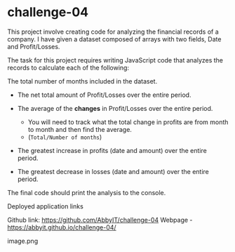# challenge-04
This project involve creating  code for analyzing the financial records of a company. I have given a dataset composed of arrays with two fields, Date and Profit/Losses.

The task for this project requires writing JavaScript code that analyzes the records to calculate each of the following:


The total number of months included in the dataset.

* The net total amount of Profit/Losses over the entire period.

* The average of the **changes** in Profit/Losses over the entire period.
  * You will need to track what the total change in profits are from month to month and then find the average.
  * (`Total/Number of months`)

* The greatest increase in profits (date and amount) over the entire period.

* The greatest decrease in losses (date and amount) over the entire period.


The final code should print the analysis to the console.


Deployed application links

Github link: https://github.com/AbbyIT/challenge-04
Webpage -    https://abbyit.github.io/challenge-04/


image.png